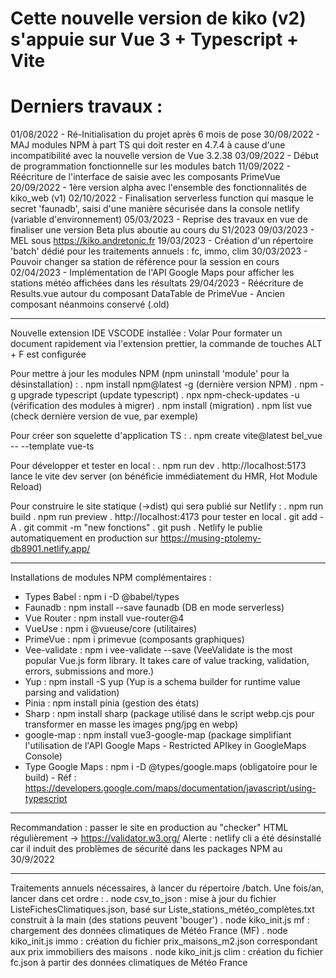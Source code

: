 # Cette nouvelle version de kiko (v2) s'appuie sur Vue 3 + Typescript + Vite

# Derniers travaux :

01/08/2022 - Ré-Initialisation du projet après 6 mois de pose
30/08/2022 - MAJ modules NPM à part TS qui doit rester en 4.7.4 à cause d'une incompatibilité avec la nouvelle version de Vue 3.2.38
03/09/2022 - Début de programmation fonctionnelle sur les modules batch
11/09/2022 - Réécriture de l'interface de saisie avec les composants PrimeVue
20/09/2022 - 1ère version alpha avec l'ensemble des fonctionnalités de kiko_web (v1)
02/10/2022 - Finalisation serverless function qui masque le secret 'faunadb', saisi d'une manière sécurisée dans la console netlify (variable d'environnement)
05/03/2023 - Reprise des travaux en vue de finaliser une version Beta plus aboutie au cours du S1/2023
09/03/2023 - MEL sous https://kiko.andretonic.fr
19/03/2023 - Création d'un répertoire 'batch' dédié pour les traitements annuels : fc, immo, clim
30/03/2023 - Pouvoir changer sa station de référence pour la session en cours
02/04/2023 - Implémentation de l'API Google Maps pour afficher les stations météo affichées dans les résultats
29/04/2023 - Réécriture de Results.vue autour du composant DataTable de PrimeVue - Ancien composant néanmoins conservé (.old)

---

Nouvelle extension IDE VSCODE installée : Volar
Pour formater un document rapidement via l'extension prettier, la commande de touches ALT + F est configurée

Pour mettre à jour les modules NPM (npm uninstall 'module' pour la désinstallation) :
. npm install npm@latest -g (dernière version NPM)
. npm -g upgrade typescript (update typescript)
. npx npm-check-updates -u (vérification des modules à migrer)
. npm install (migration)
. npm list vue (check dernière version de vue, par exemple)

Pour créer son squelette d'application TS :
. npm create vite@latest bel_vue -- --template vue-ts

Pour développer et tester en local :
. npm run dev
. http://localhost:5173 lance le vite dev server (on bénéficie immédiatement du HMR, Hot Module Reload)

Pour construire le site statique (->dist) qui sera publié sur Netlify :
. npm run build
. npm run preview
. http://localhost:4173 pour tester en local
. git add -A
. git commit -m "new fonctions"
. git push
. Netlify le publie automatiquement en production sur https://musing-ptolemy-db8901.netlify.app/

---

Installations de modules NPM complémentaires :

- Types Babel : npm i -D @babel/types
- Faunadb : npm install --save faunadb (DB en mode serverless)
- Vue Router : npm install vue-router@4
- VueUse : npm i @vueuse/core (utilitaires)
- PrimeVue : npm i primevue (composants graphiques)
- Vee-validate : npm i vee-validate --save (VeeValidate is the most popular Vue.js form library. It takes care of value tracking, validation, errors, submissions and more.)
- Yup : npm install -S yup (Yup is a schema builder for runtime value parsing and validation)
- Pinia : npm install pinia (gestion des états)
- Sharp : npm install sharp (package utilisé dans le script webp.cjs pour transformer en masse les images png/jpg en webp)
- google-map : npm install vue3-google-map (package simplifiant l'utilisation de l'API Google Maps - Restricted APIkey in GoogleMaps Console)
- Type Google Maps : npm i -D @types/google.maps (obligatoire pour le build) - Réf : https://developers.google.com/maps/documentation/javascript/using-typescript

---

Recommandation : passer le site en production au "checker" HTML régulièrement -> https://validator.w3.org/
Alerte : netlify cli a été désinstallé car il induit des problèmes de sécurité dans les packages NPM au 30/9/2022

---

Traitements annuels nécessaires, à lancer du répertoire /batch. Une fois/an, lancer dans cet ordre :
. node csv_to_json       : mise à jour du fichier ListeFichesClimatiques.json, basé sur Liste_stations_météo_complètes.txt construit à la main (des stations peuvent 'bouger')
. node kiko_init.js mf   : chargement des données climatiques de Météo France (MF)
. node kiko_init.js immo : création du fichier prix_maisons_m2.json correspondant aux prix immobiliers des maisons
. node kiko_init.js clim : création du fichier fc.json à partir des données climatiques de Météo France
